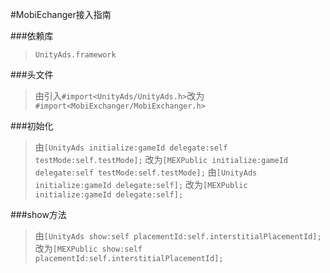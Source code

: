 #MobiEchanger接入指南

###依赖库
>`UnityAds.framework`


###头文件
>由引入`#import<UnityAds/UnityAds.h>`改为`#import<MobiExchanger/MobiExchanger.h>`

###初始化
>由`[UnityAds initialize:gameId delegate:self testMode:self.testMode];`
>改为`[MEXPublic initialize:gameId delegate:self testMode:self.testMode];`
>由`[UnityAds initialize:gameId delegate:self];`
>改为`[MEXPublic initialize:gameId delegate:self];`

###show方法
>由`[UnityAds show:self placementId:self.interstitialPlacementId];`
>改为`[MEXPublic show:self placementId:self.interstitialPlacementId];`
